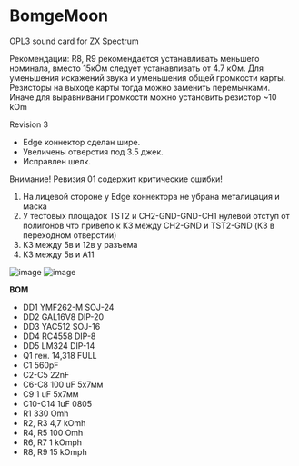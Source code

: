 # BomgeMoon
OPL3 sound card for ZX Spectrum

 Рекомендации:
 R8, R9 рекомендается  устанавливать меньшего номинала, вместо 15кОм следует устанавливать от 4.7 кОм. Для уменьшения искажений звука и уменьшения общей громкости карты.
 Резисторы на выходе карты  тогда можно заменить перемычками. Иначе для выравнивани громкости  можно установить резистор ~10 kOm

Revision 3  
- Edge коннектор сделан шире.  
- Увеличены отверстия под 3.5 джек.
- Исправлен шелк.

Внимание! Ревизия 01 содержит критические ошибки!
1) На лицевой стороне у Edge коннектора не убрана металицация и маска
2) У тестовых  площадок TST2 и CH2-GND-GND-CH1 нулевой отступ от полигонов что привело к КЗ между CH2-GND и TST2-GND (КЗ в переходном отверстии)
3) КЗ между 5в и 12в у разъема
4) КЗ между 5в и А11

![image](https://github.com/user-attachments/assets/f99426bc-993d-4381-8103-b18834ca8a69)
![image](https://github.com/user-attachments/assets/372328d2-45f8-4905-855a-246757175e14)



**BOM**  
- DD1    YMF262-M    SOJ-24 
- DD2    GAL16V8     DIP-20
- DD3    YAC512      SOJ-16
- DD4    RC4558      DIP-8
- DD5    LM324       DIP-14 
- Q1     ген. 14,318 FULL
- C1     560pF  
- C2-C5  22nF  
- C6-C8  100 uF     5х7мм
- C9      1 uF      5х7мм
- C10-C14 1uF       0805  
- R1      330 Omh  
- R2, R3  4,7 kOmh  
- R4, R5  100 Omh  
- R6, R7  1 kOmph  
- R8, R9  15 kOmph  
